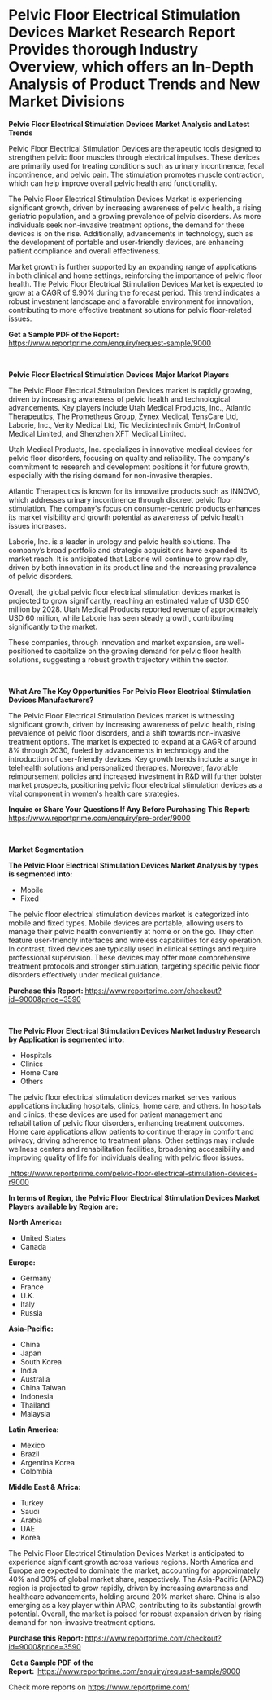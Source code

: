 <p><h1>Pelvic Floor Electrical Stimulation Devices Market Research Report Provides thorough Industry Overview, which offers an In-Depth Analysis of Product Trends and New Market Divisions</h1></p><p><strong>Pelvic Floor Electrical Stimulation Devices Market Analysis and Latest Trends</strong></p>
<p><p>Pelvic Floor Electrical Stimulation Devices are therapeutic tools designed to strengthen pelvic floor muscles through electrical impulses. These devices are primarily used for treating conditions such as urinary incontinence, fecal incontinence, and pelvic pain. The stimulation promotes muscle contraction, which can help improve overall pelvic health and functionality.</p><p>The Pelvic Floor Electrical Stimulation Devices Market is experiencing significant growth, driven by increasing awareness of pelvic health, a rising geriatric population, and a growing prevalence of pelvic disorders. As more individuals seek non-invasive treatment options, the demand for these devices is on the rise. Additionally, advancements in technology, such as the development of portable and user-friendly devices, are enhancing patient compliance and overall effectiveness.</p><p>Market growth is further supported by an expanding range of applications in both clinical and home settings, reinforcing the importance of pelvic floor health. The Pelvic Floor Electrical Stimulation Devices Market is expected to grow at a CAGR of 9.90% during the forecast period. This trend indicates a robust investment landscape and a favorable environment for innovation, contributing to more effective treatment solutions for pelvic floor-related issues.</p></p>
<p><strong>Get a Sample PDF of the Report:&nbsp;</strong> <a href="https://www.reportprime.com/enquiry/request-sample/9000?utm_campaign=3291&utm_medium=2&utm_source=Github&utm_content=ia&utm_term=20032025&utm_id=pelvic-floor-electrical-stimulation-devices">https://www.reportprime.com/enquiry/request-sample/9000</a></p>
<p>&nbsp;</p>
<p><strong>Pelvic Floor Electrical Stimulation Devices Major Market Players</strong></p>
<p><p>The Pelvic Floor Electrical Stimulation Devices market is rapidly growing, driven by increasing awareness of pelvic health and technological advancements. Key players include Utah Medical Products, Inc., Atlantic Therapeutics, The Prometheus Group, Zynex Medical, TensCare Ltd, Laborie, Inc., Verity Medical Ltd, Tic Medizintechnik GmbH, InControl Medical Limited, and Shenzhen XFT Medical Limited.</p><p>Utah Medical Products, Inc. specializes in innovative medical devices for pelvic floor disorders, focusing on quality and reliability. The company's commitment to research and development positions it for future growth, especially with the rising demand for non-invasive therapies.</p><p>Atlantic Therapeutics is known for its innovative products such as INNOVO, which addresses urinary incontinence through discreet pelvic floor stimulation. The company's focus on consumer-centric products enhances its market visibility and growth potential as awareness of pelvic health issues increases.</p><p>Laborie, Inc. is a leader in urology and pelvic health solutions. The company’s broad portfolio and strategic acquisitions have expanded its market reach. It is anticipated that Laborie will continue to grow rapidly, driven by both innovation in its product line and the increasing prevalence of pelvic disorders.</p><p>Overall, the global pelvic floor electrical stimulation devices market is projected to grow significantly, reaching an estimated value of USD 650 million by 2028. Utah Medical Products reported revenue of approximately USD 60 million, while Laborie has seen steady growth, contributing significantly to the market.</p><p>These companies, through innovation and market expansion, are well-positioned to capitalize on the growing demand for pelvic floor health solutions, suggesting a robust growth trajectory within the sector.</p></p>
<p>&nbsp;</p>
<p><strong>What Are The Key Opportunities For Pelvic Floor Electrical Stimulation Devices Manufacturers?</strong></p>
<p><p>The Pelvic Floor Electrical Stimulation Devices market is witnessing significant growth, driven by increasing awareness of pelvic health, rising prevalence of pelvic floor disorders, and a shift towards non-invasive treatment options. The market is expected to expand at a CAGR of around 8% through 2030, fueled by advancements in technology and the introduction of user-friendly devices. Key growth trends include a surge in telehealth solutions and personalized therapies. Moreover, favorable reimbursement policies and increased investment in R&D will further bolster market prospects, positioning pelvic floor electrical stimulation devices as a vital component in women's health care strategies.</p></p>
<p><strong>Inquire or Share Your Questions If Any Before Purchasing This Report:</strong> <a href="https://www.reportprime.com/enquiry/pre-order/9000?utm_campaign=3291&utm_medium=2&utm_source=Github&utm_content=ia&utm_term=20032025&utm_id=pelvic-floor-electrical-stimulation-devices">https://www.reportprime.com/enquiry/pre-order/9000</a></p>
<p>&nbsp;</p>
<p><strong>Market Segmentation</strong></p>
<p><strong>The Pelvic Floor Electrical Stimulation Devices Market Analysis by types is segmented into:</strong></p>
<p><ul><li>Mobile</li><li>Fixed</li></ul></p>
<p><p>The pelvic floor electrical stimulation devices market is categorized into mobile and fixed types. Mobile devices are portable, allowing users to manage their pelvic health conveniently at home or on the go. They often feature user-friendly interfaces and wireless capabilities for easy operation. In contrast, fixed devices are typically used in clinical settings and require professional supervision. These devices may offer more comprehensive treatment protocols and stronger stimulation, targeting specific pelvic floor disorders effectively under medical guidance.</p></p>
<p><strong>Purchase this Report:&nbsp;</strong><a href="https://www.reportprime.com/checkout?id=9000&price=3590&utm_campaign=3291&utm_medium=2&utm_source=Github&utm_content=ia&utm_term=20032025&utm_id=pelvic-floor-electrical-stimulation-devices">https://www.reportprime.com/checkout?id=9000&price=3590</a></p>
<p>&nbsp;</p>
<p><strong>The Pelvic Floor Electrical Stimulation Devices Market Industry Research by Application is segmented into:</strong></p>
<p><ul><li>Hospitals</li><li>Clinics</li><li>Home Care</li><li>Others</li></ul></p>
<p><p>The pelvic floor electrical stimulation devices market serves various applications including hospitals, clinics, home care, and others. In hospitals and clinics, these devices are used for patient management and rehabilitation of pelvic floor disorders, enhancing treatment outcomes. Home care applications allow patients to continue therapy in comfort and privacy, driving adherence to treatment plans. Other settings may include wellness centers and rehabilitation facilities, broadening accessibility and improving quality of life for individuals dealing with pelvic floor issues.</p></p>
<p><a href="https://www.reportprime.com/pelvic-floor-electrical-stimulation-devices-r9000?utm_campaign=3291&utm_medium=2&utm_source=Github&utm_content=ia&utm_term=20032025&utm_id=pelvic-floor-electrical-stimulation-devices">&nbsp;https://www.reportprime.com/pelvic-floor-electrical-stimulation-devices-r9000</a></p>
<p><strong>In terms of Region, the Pelvic Floor Electrical Stimulation Devices Market Players available by Region are:</strong></p>
<p>
    <p> <strong> North America: </strong>
        <ul>
            <li>United States</li>
            <li>Canada</li>
        </ul>
        </p> 
    <p> <strong> Europe: </strong>
        <ul>
            <li>Germany</li>
            <li>France</li>
            <li>U.K.</li>
            <li>Italy</li>
            <li>Russia</li>
        </ul>
        </p> 
    <p> <strong> Asia-Pacific: </strong>
        <ul>
            <li>China</li>
            <li>Japan</li>
            <li>South Korea</li>
            <li>India</li>
            <li>Australia</li>
            <li>China Taiwan</li>
            <li>Indonesia</li>
            <li>Thailand</li>
            <li>Malaysia</li>
        </ul>
        </p> 
    <p> <strong> Latin America: </strong>
        <ul>
            <li>Mexico</li>
            <li>Brazil</li>
            <li>Argentina Korea</li>
            <li>Colombia</li>
        </ul>
        </p> 
    <p> <strong> Middle East & Africa: </strong>
        <ul>
            <li>Turkey</li>
            <li>Saudi</li>
            <li>Arabia</li>
            <li>UAE</li>
            <li>Korea</li>
        </ul>
    </p>
    </p>
<p><p>The Pelvic Floor Electrical Stimulation Devices Market is anticipated to experience significant growth across various regions. North America and Europe are expected to dominate the market, accounting for approximately 40% and 30% of global market share, respectively. The Asia-Pacific (APAC) region is projected to grow rapidly, driven by increasing awareness and healthcare advancements, holding around 20% market share. China is also emerging as a key player within APAC, contributing to its substantial growth potential. Overall, the market is poised for robust expansion driven by rising demand for non-invasive treatment options.</p></p>
<p><strong>Purchase this Report: </strong><a href="https://www.reportprime.com/checkout?id=9000&price=3590&utm_campaign=3291&utm_medium=2&utm_source=Github&utm_content=ia&utm_term=20032025&utm_id=pelvic-floor-electrical-stimulation-devices">https://www.reportprime.com/checkout?id=9000&price=3590</a></p>
<p>&nbsp;<strong>Get a Sample PDF of the Report:&nbsp;&nbsp;</strong><a href="https://www.reportprime.com/enquiry/request-sample/9000?utm_campaign=3291&utm_medium=2&utm_source=Github&utm_content=ia&utm_term=20032025&utm_id=pelvic-floor-electrical-stimulation-devices">https://www.reportprime.com/enquiry/request-sample/9000</a></p>
<p><strong></strong></p>
<p>Check more reports on <a href="https://www.reportprime.com/?utm_campaign=3291&utm_medium=2&utm_source=Github&utm_content=ia&utm_term=20032025&utm_id=pelvic-floor-electrical-stimulation-devices">https://www.reportprime.com/</a></p>